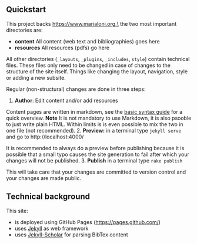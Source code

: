 ## Quickstart

This project backs https://www.marialoni.org,\
the two most important directories are:
- **content** All content (web text and bibliographies) goes here
- **resources** All resources (pdfs) go here

All other directories (`_layouts`, `_plugins`, `_includes`, `style`) contain technical files. These files only need to be changed in case of changes to the structure of the site itself. Things like changing the layout, navigation, style or adding a new subsite.

Regular (non-structural) changes are done in three steps:
1. **Author**: Edit content and/or add resources

  Content pages are written in markdown, see the [basic syntax guide](https://www.markdownguide.org/basic-syntax/) for a quick overview. **Note** It is not mandatory to use Markdown, it is also psooble to just write plain HTML. Within limits is is even possible to mix the two in one file (not recommended).
2. **Preview:** in a terminal type `jekyll serve` and go to http://localhost:4000/

  It is recommended to always do a preview before publishing because it is possible that a small typo causes the site generation to fail after which your changes will not be published.
3. **Publish** in a terminal type `rake publish`

  This will take care that your changes are committed to version control and your changes are made public.

## Technical background 

This site:
- is deployed using GitHub Pages (https://pages.github.com/)
- uses [Jekyll](https://jekyllrb.com/) as web framework
- uses [Jekyll-Scholar](https://github.com/inukshuk/jekyll-scholar#readme) for parsing BibTex content

